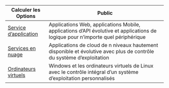 
| Calculer les Options             | Public   |
| --------------------------- | --------   |
| [Service d’application][lnk_app]      | Applications Web, applications Mobile, applications d’API évolutive et applications de logique pour n’importe quel périphérique |
| [Services en nuage][lnk_cloud] | Applications de cloud de n niveaux hautement disponible et évolutive avec plus de contrôle du système d’exploitation |
| [Ordinateurs virtuels][lnk_vm]  | Windows et les ordinateurs virtuels de Linux avec le contrôle intégral d’un système d’exploitation personnalisés |

[lnk_app]: ../articles/app-service-web/app-service-web-overview.md
[lnk_vm]: ../articles/virtual-machines/virtual-machines-windows-about.md
[lnk_cloud]: ../articles/cloud-services/cloud-services-choose-me.md